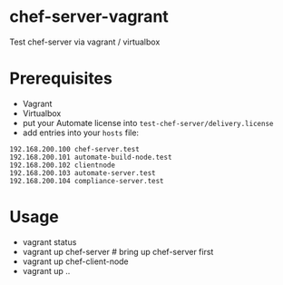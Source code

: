# chef-server-vagrant
Test chef-server via vagrant / virtualbox

# Prerequisites
 * Vagrant
 * Virtualbox
 * put your Automate license into `test-chef-server/delivery.license`
 * add entries into your `hosts` file:

```
192.168.200.100 chef-server.test
192.168.200.101 automate-build-node.test
192.168.200.102 clientnode
192.168.200.103 automate-server.test
192.168.200.104 compliance-server.test
```

# Usage
 * vagrant status
 * vagrant up chef-server # bring up chef-server first
 * vagrant up chef-client-node
 * vagrant up ..
